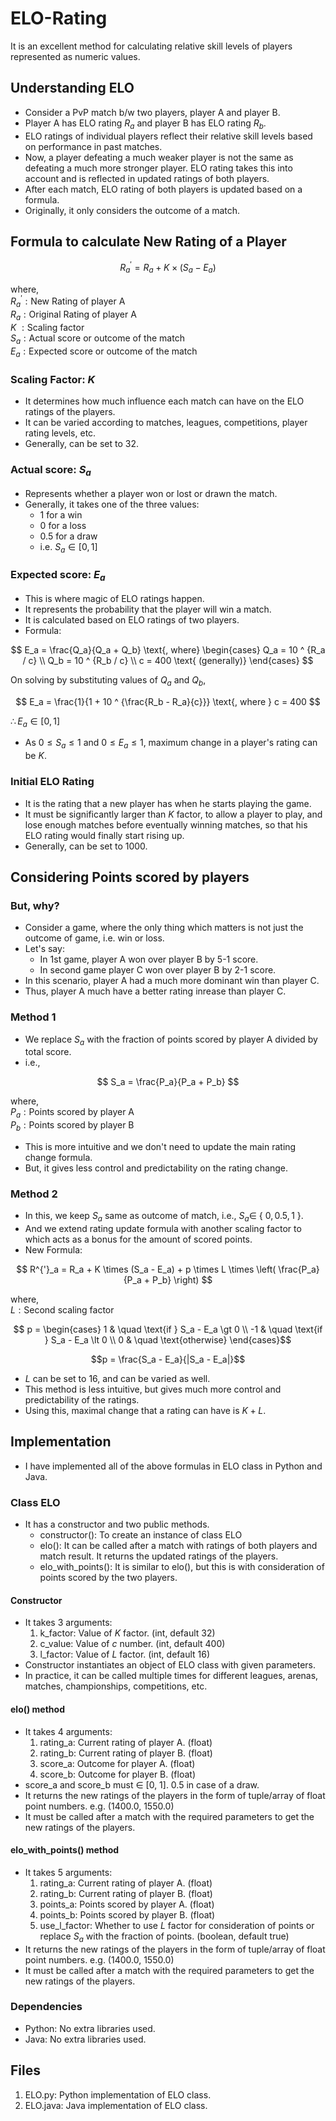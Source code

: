 # ELO-Rating

It is an excellent method for calculating relative skill levels of players represented as numeric values.

## Understanding ELO

- Consider a PvP match b/w two players, player A and player B.
- Player A has ELO rating $R_a$ and player B has ELO rating $R_b$.
- ELO ratings of individual players reflect their relative skill levels based on performance in past matches.
- Now, a player defeating a much weaker player is not the same as defeating a much more stronger player. ELO rating takes this into account and is reflected in updated ratings of both players.
- After each match, ELO rating of both players is updated based on a formula.
- Originally, it only considers the outcome of a match.

## Formula to calculate New Rating of a Player

$$
R^{'}_a = R_a + K \times (S_a - E_a)
$$

where,
<br>
$R^{'}_a: \text{New Rating of player A}$
<br>
$R_a: \text{Original Rating of player A}$
<br>
$K\ : \text{Scaling factor}$
<br>
$S_a: \text{Actual score or outcome of the match}$
<br>
$E_a: \text{Expected score or outcome of the match}$

### Scaling Factor: $K$

- It determines how much influence each match can have on the ELO ratings of the players.
- It can be varied according to matches, leagues, competitions, player rating levels, etc.
- Generally, can be set to $32$.

### Actual score: $S_a$

- Represents whether a player won or lost or drawn the match.
- Generally, it takes one of the three values:
  - $1$ for a win
  - $0$ for a loss
  - $0.5$ for a draw
  - i.e. $S_{a} \in [0, 1]$

### Expected score: $E_a$

- This is where magic of ELO ratings happen.
- It represents the probability that the player will win a match.
- It is calculated based on ELO ratings of two players.
- Formula:

$$
E_a = \frac{Q_a}{Q_a + Q_b}
\text{, where}
\begin{cases}
    Q_a = 10 ^ {R_a / c} \\
    Q_b = 10 ^ {R_b / c} \\
    c = 400 \text{ (generally)}
\end{cases}
$$

On solving  by substituting values of $Q_a$ and $Q_b$,

$$
E_a = \frac{1}{1 + 10 ^ {\frac{R_b - R_a}{c}}} \text{, where } c = 400
$$

$\therefore E_a \in [0, 1]$

- As $0 \leq S_a \leq 1$ and $0 \leq E_a \leq 1$, maximum change in a player's rating can be $K$.

### Initial ELO Rating

- It is the rating that a new player has when he starts playing the game.
- It must be significantly larger than $K$ factor, to allow a player to play, and lose enough matches before eventually winning matches, so that his ELO rating would finally start rising up.
- Generally, can be set to $1000$.

## Considering Points scored by players

### But, why?

- Consider a game, where the only thing which matters is not just the outcome of game, i.e. win or loss.
- Let's say:
  - In 1st game, player A won over player B by 5-1 score.
  - In second game player C won over player B by 2-1 score.
- In this scenario, player A had a much more dominant win than player C.
- Thus, player A much have a better rating inrease than player C.

### Method 1

- We replace $S_a$ with the fraction of points scored by player A divided by total score.
- i.e.,

$$
S_a = \frac{P_a}{P_a + P_b}
$$

where,
<br>
$P_a: \text{Points scored by player A}$
<br>
$P_b: \text{Points scored by player B}$

- This is more intuitive and we don't need to update the main rating change formula.
- But, it gives less control and predictability on the rating change.

### Method 2

- In this, we keep $S_a$ same as outcome of match, i.e., $S_a \in$ { $0, 0.5, 1$ }.
- And we extend rating update formula with another scaling factor to which acts as a bonus for the amount of scored points.
- New Formula:

$$
R^{'}_a = R_a + K \times (S_a - E_a) + p \times L \times \left( \frac{P_a}{P_a + P_b} \right)
$$

where,
<br>
$L: \text{Second scaling factor}$
<br>

$$
p =
\begin{cases}
  1 & \quad \text{if } S_a - E_a \gt 0 \\
  -1 & \quad \text{if } S_a - E_a \lt 0 \\
  0 & \quad \text{otherwise}
\end{cases}$$

$$p = \frac{S_a - E_a}{|S_a - E_a|}$$

- $L$ can be set to 16, and can be varied as well.
- This method is less intuitive, but gives much more control and predictability of the ratings.
- Using this, maximal change that a rating can have is $K + L$.

## Implementation

- I have implemented all of the above formulas in ELO class in Python and Java.

### Class ELO

- It has a constructor and two public methods.
  - constructor(): To create an instance of class ELO
  - elo(): It can be called after a match with ratings of both players and match result. It returns the updated ratings of the players.
  - elo_with_points(): It is similar to elo(), but this is with consideration of points scored by the two players.

#### Constructor

- It takes 3 arguments:
  1. k_factor: Value of $K$ factor. (int, default $32$)
  2. c_value: Value of $c$ number. (int, default $400$)
  3. l_factor: Value of $L$ factor. (int, default $16$)
- Constructor instantiates an object of ELO class with given parameters.
- In practice, it can be called multiple times for different leagues, arenas, matches, championships, competitions, etc.

#### elo() method

- It takes 4 arguments:
  1. rating_a: Current rating of player A. (float)
  2. rating_b: Current rating of player B. (float)
  3. score_a: Outcome for player A. (float)
  4. score_b: Outcome for player B. (float)
- score_a and score_b must $\in$ [0, 1]. 0.5 in case of a draw.
- It returns the new ratings of the players in the form of tuple/array of float point numbers. e.g. (1400.0, 1550.0)
- It must be called after a match with the required parameters to get the new ratings of the players.

#### elo_with_points() method

- It takes 5 arguments:
  1. rating_a: Current rating of player A. (float)
  2. rating_b: Current rating of player B. (float)
  3. points_a: Points scored by player A. (float)
  4. points_b: Points scored by player B. (float)
  5. use_l_factor: Whether to use $L$ factor for consideration of points or replace $S_a$ with the fraction of points. (boolean, default true)
- It returns the new ratings of the players in the form of tuple/array of float point numbers. e.g. (1400.0, 1550.0)
- It must be called after a match with the required parameters to get the new ratings of the players.

### Dependencies

- Python: No extra libraries used.
- Java: No extra libraries used.

## Files

1. ELO.py: Python implementation of ELO class.
2. ELO.java: Java implementation of ELO class.